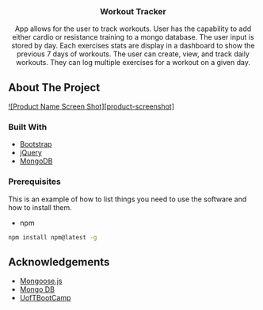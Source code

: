 
<br />
<p align="center">

  <h3 align="center">Workout Tracker</h3>

  <p align="center">
  App allows for the user to track workouts. User has the capability to add either cardio or resistance training to a mongo database. The user input is stored by day. Each exercises stats are display in a dashboard to show the previous 7 days of workouts.
    The user can create, view, and track daily workouts. They can log multiple exercises for a workout on a given day.





## About The Project

[![Product Name Screen Shot][product-screenshot]]()


### Built With

* [Bootstrap](https://getbootstrap.com/)
* [jQuery](https://jquery.com/)
* [MongoDB](https://www.mongodb.com/)

### Prerequisites

This is an example of how to list things you need to use the software and how to install them.
* npm
```sh
npm install npm@latest -g
```

## Acknowledgements

* [Mongoose.js](https://mongoosejs.com/)
* [Mongo DB](https://www.mongodb.com/)
* [UofTBootCamp](https://bootcamp.learn.utoronto.ca/coding/?utm_source=pardot&utm_campaign=cln_coding_new_em8&utm_medium=email&utm_term=cta-btn)
